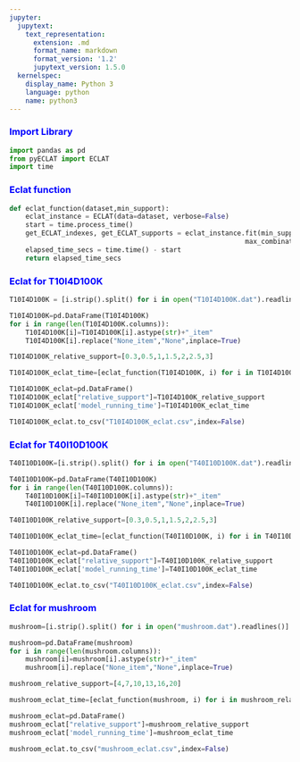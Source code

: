 ```yaml
---
jupyter:
  jupytext:
    text_representation:
      extension: .md
      format_name: markdown
      format_version: '1.2'
      jupytext_version: 1.5.0
  kernelspec:
    display_name: Python 3
    language: python
    name: python3
---
```


### <font color="blue" >Import Library </font>

```python
import pandas as pd
from pyECLAT import ECLAT
import time
```

### <font color='blue'> Eclat function </font>

```python
def eclat_function(dataset,min_support):
    eclat_instance = ECLAT(data=dataset, verbose=False)
    start = time.process_time()
    get_ECLAT_indexes, get_ECLAT_supports = eclat_instance.fit(min_support=min_support,verbose=False,min_combination=1,
                                                           max_combination=2)
    elapsed_time_secs = time.time() - start
    return elapsed_time_secs
```

### <font color='blue'> Eclat for T10I4D100K </font>

```python
T10I4D100K = [i.strip().split() for i in open("T10I4D100K.dat").readlines()]
```

```python
T10I4D100K=pd.DataFrame(T10I4D100K)
for i in range(len(T10I4D100K.columns)):
    T10I4D100K[i]=T10I4D100K[i].astype(str)+"_item"
    T10I4D100K[i].replace("None_item","None",inplace=True)
```

```python
T10I4D100K_relative_support=[0.3,0.5,1,1.5,2,2.5,3]
```

```python
T10I4D100K_eclat_time=[eclat_function(T10I4D100K, i) for i in T10I4D100K_relative_support]
```

```python
T10I4D100K_eclat=pd.DataFrame()
T10I4D100K_eclat["relative_support"]=T10I4D100K_relative_support
T10I4D100K_eclat['model_running_time']=T10I4D100K_eclat_time
```

```python
T10I4D100K_eclat.to_csv("T10I4D100K_eclat.csv",index=False)
```

### <font color='blue'> Eclat for T40I10D100K </font>

```python
T40I10D100K=[i.strip().split() for i in open("T40I10D100K.dat").readlines()]
```

```python
T40I10D100K=pd.DataFrame(T40I10D100K)
for i in range(len(T40I10D100K.columns)):
    T40I10D100K[i]=T40I10D100K[i].astype(str)+"_item"
    T40I10D100K[i].replace("None_item","None",inplace=True)
```

```python
T40I10D100K_relative_support=[0.3,0.5,1,1.5,2,2.5,3]
```

```python
T40I10D100K_eclat_time=[eclat_function(T40I10D100K, i) for i in T40I10D100K_relative_support]
```

```python
T40I10D100K_eclat=pd.DataFrame()
T40I10D100K_eclat["relative_support"]=T40I10D100K_relative_support
T40I10D100K_eclat['model_running_time']=T40I10D100K_eclat_time
```

```python
T40I10D100K_eclat.to_csv("T40I10D100K_eclat.csv",index=False)
```

### <font color='blue'> Eclat for  mushroom </font>

```python
mushroom=[i.strip().split() for i in open("mushroom.dat").readlines()]
```

```python
mushroom=pd.DataFrame(mushroom)
for i in range(len(mushroom.columns)):
    mushroom[i]=mushroom[i].astype(str)+"_item"
    mushroom[i].replace("None_item","None",inplace=True)
```

```python
mushroom_relative_support=[4,7,10,13,16,20]
```

```python
mushroom_eclat_time=[eclat_function(mushroom, i) for i in mushroom_relative_support]
```

```python
mushroom_eclat=pd.DataFrame()
mushroom_eclat["relative_support"]=mushroom_relative_support
mushroom_eclat['model_running_time']=mushroom_eclat_time
```

```python
mushroom_eclat.to_csv("mushroom_eclat.csv",index=False)
```

```python

```
